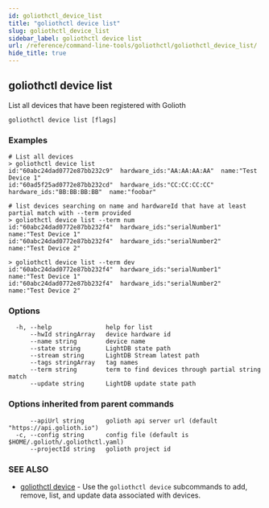 ```yaml
---
id: goliothctl_device_list
title: "goliothctl device list"
slug: goliothctl_device_list
sidebar_label: goliothctl device list
url: /reference/command-line-tools/goliothctl/goliothctl_device_list/
hide_title: true
---
```

## goliothctl device list

List all devices that have been registered with Golioth

```
goliothctl device list [flags]
```

### Examples

```
# List all devices
> goliothctl device list
id:"60abc24dad0772e87bb232c9"  hardware_ids:"AA:AA:AA:AA"  name:"Test Device 1"
id:"60ad5f25ad0772e87bb232cd"  hardware_ids:"CC:CC:CC:CC"  hardware_ids:"BB:BB:BB:BB"  name:"foobar"

# list devices searching on name and hardwareId that have at least partial match with --term provided
> goliothctl device list --term num
id:"60abc24dad0772e87bb232f4"  hardware_ids:"serialNumber1"  name:"Test Device 1"
id:"60abc24dad0772e87bb232f4"  hardware_ids:"serialNumber2"  name:"Test Device 2"

> goliothctl device list --term dev
id:"60abc24dad0772e87bb232f4"  hardware_ids:"serialNumber1"  name:"Test Device 1"
id:"60abc24dad0772e87bb232f4"  hardware_ids:"serialNumber2"  name:"Test Device 2"
```

### Options

```
  -h, --help               help for list
      --hwId stringArray   device hardware id
      --name string        device name
      --state string       LightDB state path
      --stream string      LightDB Stream latest path
      --tags stringArray   tag names
      --term string        term to find devices through partial string match
      --update string      LightDB update state path
```

### Options inherited from parent commands

```
      --apiUrl string      golioth api server url (default "https://api.golioth.io")
  -c, --config string      config file (default is $HOME/.golioth/.goliothctl.yaml)
      --projectId string   golioth project id
```

### SEE ALSO

* [goliothctl device](/reference/command-line-tools/goliothctl/goliothctl_device/)	 - Use the `goliothctl device` subcommands to add, remove, list, and update data associated with devices.


